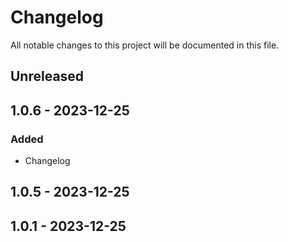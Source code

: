 # Changelog

All notable changes to this project will be documented in this file.

## Unreleased

## 1.0.6 - 2023-12-25
### Added
- Changelog

## 1.0.5 - 2023-12-25

## 1.0.1 - 2023-12-25
